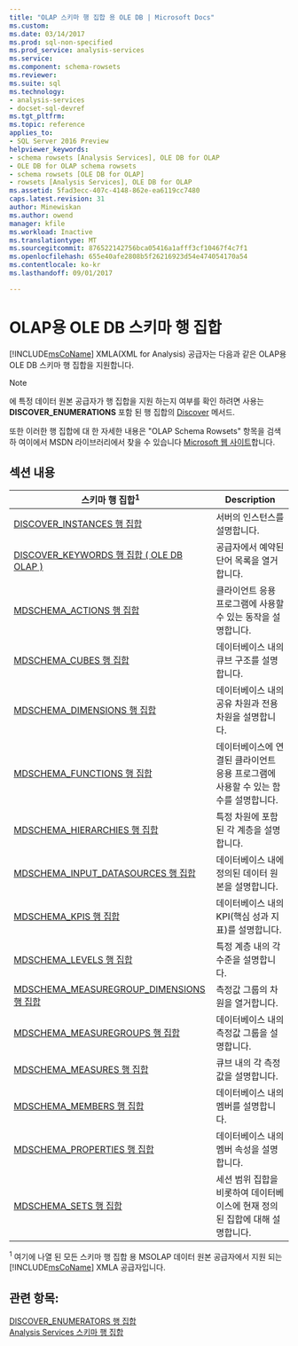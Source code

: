 ```yaml
---
title: "OLAP 스키마 행 집합 용 OLE DB | Microsoft Docs"
ms.custom: 
ms.date: 03/14/2017
ms.prod: sql-non-specified
ms.prod_service: analysis-services
ms.service: 
ms.component: schema-rowsets
ms.reviewer: 
ms.suite: sql
ms.technology:
- analysis-services
- docset-sql-devref
ms.tgt_pltfrm: 
ms.topic: reference
applies_to:
- SQL Server 2016 Preview
helpviewer_keywords:
- schema rowsets [Analysis Services], OLE DB for OLAP
- OLE DB for OLAP schema rowsets
- schema rowsets [OLE DB for OLAP]
- rowsets [Analysis Services], OLE DB for OLAP
ms.assetid: 5fad3ecc-407c-4148-862e-ea6119cc7480
caps.latest.revision: 31
author: Minewiskan
ms.author: owend
manager: kfile
ms.workload: Inactive
ms.translationtype: MT
ms.sourcegitcommit: 876522142756bca05416a1afff3cf10467f4c7f1
ms.openlocfilehash: 655e40afe2808b5f26216923d54e474054170a54
ms.contentlocale: ko-kr
ms.lasthandoff: 09/01/2017

---
```

# <a name="ole-db-for-olap-schema-rowsets"></a>OLAP용 OLE DB 스키마 행 집합
  [!INCLUDE[msCoName](../../../includes/msconame-md.md)] XMLA(XML for Analysis) 공급자는 다음과 같은 OLAP용 OLE DB 스키마 행 집합을 지원합니다.  
  
> [!NOTE]  
>  에 특정 데이터 원본 공급자가 행 집합을 지원 하는지 여부를 확인 하려면 사용는 **DISCOVER_ENUMERATIONS** 포함 된 행 집합의 [Discover](../../../analysis-services/xmla/xml-elements-methods-discover.md) 메서드.  
  
 또한 이러한 행 집합에 대 한 자세한 내용은 "OLAP Schema Rowsets" 항목을 검색 하 여이에서 MSDN 라이브러리에서 찾을 수 있습니다 [Microsoft 웹 사이트](http://go.microsoft.com/fwlink/?LinkId=15426)합니다.  
  
## <a name="in-this-section"></a>섹션 내용  
  
|스키마 행 집합<sup>1</sup>|Description|  
|-------------------------------|-----------------|  
|[DISCOVER_INSTANCES 행 집합](../../../analysis-services/schema-rowsets/ole-db-olap/discover-instances-rowset.md)|서버의 인스턴스를 설명합니다.|  
|[DISCOVER_KEYWORDS 행 집합 &#40; OLE DB OLAP &#41;](../../../analysis-services/schema-rowsets/ole-db-olap/discover-keywords-rowset-ole-db-for-olap.md)|공급자에서 예약된 단어 목록을 열거합니다.|  
|[MDSCHEMA_ACTIONS 행 집합](../../../analysis-services/schema-rowsets/ole-db-olap/mdschema-actions-rowset.md)|클라이언트 응용 프로그램에 사용할 수 있는 동작을 설명합니다.|  
|[MDSCHEMA_CUBES 행 집합](../../../analysis-services/schema-rowsets/ole-db-olap/mdschema-cubes-rowset.md)|데이터베이스 내의 큐브 구조를 설명합니다.|  
|[MDSCHEMA_DIMENSIONS 행 집합](../../../analysis-services/schema-rowsets/ole-db-olap/mdschema-dimensions-rowset.md)|데이터베이스 내의 공유 차원과 전용 차원을 설명합니다.|  
|[MDSCHEMA_FUNCTIONS 행 집합](../../../analysis-services/schema-rowsets/ole-db-olap/mdschema-functions-rowset.md)|데이터베이스에 연결된 클라이언트 응용 프로그램에 사용할 수 있는 함수를 설명합니다.|  
|[MDSCHEMA_HIERARCHIES 행 집합](../../../analysis-services/schema-rowsets/ole-db-olap/mdschema-hierarchies-rowset.md)|특정 차원에 포함된 각 계층을 설명합니다.|  
|[MDSCHEMA_INPUT_DATASOURCES 행 집합](../../../analysis-services/schema-rowsets/ole-db-olap/mdschema-input-datasources-rowset.md)|데이터베이스 내에 정의된 데이터 원본을 설명합니다.|  
|[MDSCHEMA_KPIS 행 집합](../../../analysis-services/schema-rowsets/ole-db-olap/mdschema-kpis-rowset.md)|데이터베이스 내의 KPI(핵심 성과 지표)를 설명합니다.|  
|[MDSCHEMA_LEVELS 행 집합](../../../analysis-services/schema-rowsets/ole-db-olap/mdschema-levels-rowset.md)|특정 계층 내의 각 수준을 설명합니다.|  
|[MDSCHEMA_MEASUREGROUP_DIMENSIONS 행 집합](../../../analysis-services/schema-rowsets/ole-db-olap/mdschema-measuregroup-dimensions-rowset.md)|측정값 그룹의 차원을 열거합니다.|  
|[MDSCHEMA_MEASUREGROUPS 행 집합](../../../analysis-services/schema-rowsets/ole-db-olap/mdschema-measuregroups-rowset.md)|데이터베이스 내의 측정값 그룹을 설명합니다.|  
|[MDSCHEMA_MEASURES 행 집합](../../../analysis-services/schema-rowsets/ole-db-olap/mdschema-measures-rowset.md)|큐브 내의 각 측정값을 설명합니다.|  
|[MDSCHEMA_MEMBERS 행 집합](../../../analysis-services/schema-rowsets/ole-db-olap/mdschema-members-rowset.md)|데이터베이스 내의 멤버를 설명합니다.|  
|[MDSCHEMA_PROPERTIES 행 집합](../../../analysis-services/schema-rowsets/ole-db-olap/mdschema-properties-rowset.md)|데이터베이스 내의 멤버 속성을 설명합니다.|  
|[MDSCHEMA_SETS 행 집합](../../../analysis-services/schema-rowsets/ole-db-olap/mdschema-sets-rowset.md)|세션 범위 집합을 비롯하여 데이터베이스에 현재 정의된 집합에 대해 설명합니다.|  
  
 <sup>1</sup> 여기에 나열 된 모든 스키마 행 집합 용 MSOLAP 데이터 원본 공급자에서 지원 되는 [!INCLUDE[msCoName](../../../includes/msconame-md.md)] XMLA 공급자입니다.  
  
## <a name="see-also"></a>관련 항목:  
 [DISCOVER_ENUMERATORS 행 집합](../../../analysis-services/schema-rowsets/xml/discover-enumerators-rowset.md)   
 [Analysis Services 스키마 행 집합](../../../analysis-services/schema-rowsets/analysis-services-schema-rowsets.md)  
  
  

